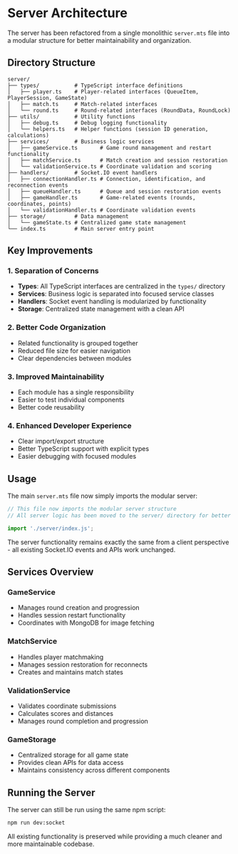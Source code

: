 # Server Architecture

The server has been refactored from a single monolithic `server.mts` file into a modular structure for better maintainability and organization.

## Directory Structure

```
server/
├── types/           # TypeScript interface definitions
│   ├── player.ts    # Player-related interfaces (QueueItem, PlayerSession, GameState)
│   ├── match.ts     # Match-related interfaces
│   └── round.ts     # Round-related interfaces (RoundData, RoundLock)
├── utils/           # Utility functions
│   ├── debug.ts     # Debug logging functionality
│   └── helpers.ts   # Helper functions (session ID generation, calculations)
├── services/        # Business logic services
│   ├── gameService.ts       # Game round management and restart functionality
│   ├── matchService.ts      # Match creation and session restoration
│   └── validationService.ts # Coordinate validation and scoring
├── handlers/        # Socket.IO event handlers
│   ├── connectionHandler.ts # Connection, identification, and reconnection events
│   ├── queueHandler.ts      # Queue and session restoration events
│   ├── gameHandler.ts       # Game-related events (rounds, coordinates, points)
│   └── validationHandler.ts # Coordinate validation events
├── storage/         # Data management
│   └── gameState.ts # Centralized game state management
└── index.ts         # Main server entry point
```

## Key Improvements

### 1. **Separation of Concerns**
- **Types**: All TypeScript interfaces are centralized in the `types/` directory
- **Services**: Business logic is separated into focused service classes
- **Handlers**: Socket event handling is modularized by functionality
- **Storage**: Centralized state management with a clean API

### 2. **Better Code Organization**
- Related functionality is grouped together
- Reduced file size for easier navigation
- Clear dependencies between modules

### 3. **Improved Maintainability**
- Each module has a single responsibility
- Easier to test individual components
- Better code reusability

### 4. **Enhanced Developer Experience**
- Clear import/export structure
- Better TypeScript support with explicit types
- Easier debugging with focused modules

## Usage

The main `server.mts` file now simply imports the modular server:

```typescript
// This file now imports the modular server structure
// All server logic has been moved to the server/ directory for better organization

import './server/index.js';
```

The server functionality remains exactly the same from a client perspective - all existing Socket.IO events and APIs work unchanged.

## Services Overview

### GameService
- Manages round creation and progression
- Handles session restart functionality
- Coordinates with MongoDB for image fetching

### MatchService
- Handles player matchmaking
- Manages session restoration for reconnects
- Creates and maintains match states

### ValidationService
- Validates coordinate submissions
- Calculates scores and distances
- Manages round completion and progression

### GameStorage
- Centralized storage for all game state
- Provides clean APIs for data access
- Maintains consistency across different components

## Running the Server

The server can still be run using the same npm script:

```bash
npm run dev:socket
```

All existing functionality is preserved while providing a much cleaner and more maintainable codebase.
